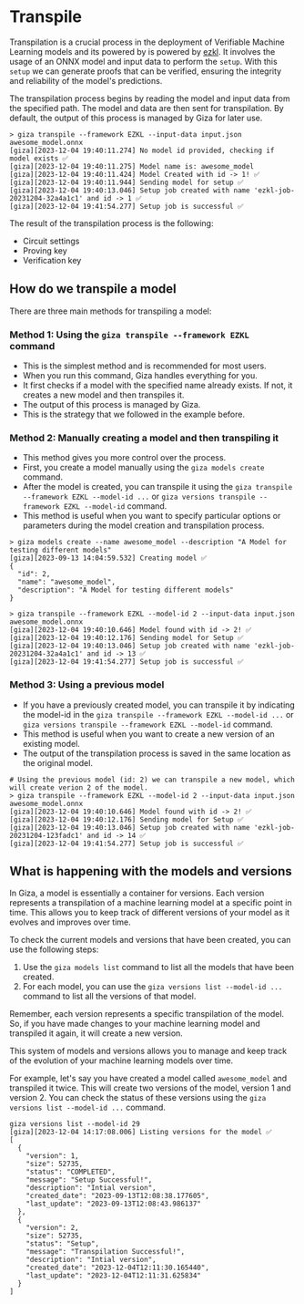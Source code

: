 # Transpile

Transpilation is a crucial process in the deployment of Verifiable Machine Learning models and its powered by is powered by [ezkl](https://github.com/zkonduit/ezkl). It involves the usage of an ONNX model and input data to perform the `setup`. With this `setup` we can generate proofs that can be verified, ensuring the integrity and reliability of the model's predictions.

The transpilation process begins by reading the model and input data from the specified path. The model and data are then sent for transpilation. By default, the output of this process is managed by Giza for later use.

```console
> giza transpile --framework EZKL --input-data input.json awesome_model.onnx
[giza][2023-12-04 19:40:11.274] No model id provided, checking if model exists ✅ 
[giza][2023-12-04 19:40:11.275] Model name is: awesome_model
[giza][2023-12-04 19:40:11.424] Model Created with id -> 1! ✅ 
[giza][2023-12-04 19:40:11.944] Sending model for setup ✅ 
[giza][2023-12-04 19:40:13.046] Setup job created with name 'ezkl-job-20231204-32a4a1c1' and id -> 1 ✅
[giza][2023-12-04 19:41:54.277] Setup job is successful ✅
```

The result of the transpilation process is the following:

* Circuit settings
* Proving key
* Verification key

## How do we transpile a model

There are three main methods for transpiling a model:

### **Method 1: Using the `giza transpile --framework EZKL` command**

- This is the simplest method and is recommended for most users. 
- When you run this command, Giza handles everything for you. 
- It first checks if a model with the specified name already exists. If not, it creates a new model and then transpiles it. 
- The output of this process is managed by Giza.
- This is the strategy that we followed in the example before.

### **Method 2: Manually creating a model and then transpiling it**

- This method gives you more control over the process. 
- First, you create a model manually using the `giza models create` command. 
- After the model is created, you can transpile it using the `giza transpile --framework EZKL --model-id ...` or `giza versions transpile --framework EZKL --model-id` command.
- This method is useful when you want to specify particular options or parameters during the model creation and transpilation process.

```console
> giza models create --name awesome_model --description "A Model for testing different models"
[giza][2023-09-13 14:04:59.532] Creating model ✅ 
{
  "id": 2,
  "name": "awesome_model",
  "description": "A Model for testing different models"
}
```

```console
> giza transpile --framework EZKL --model-id 2 --input-data input.json awesome_model.onnx
[giza][2023-12-04 19:40:10.646] Model found with id -> 2! ✅
[giza][2023-12-04 19:40:12.176] Sending model for Setup ✅ 
[giza][2023-12-04 19:40:13.046] Setup job created with name 'ezkl-job-20231204-32a4a1c1' and id -> 13 ✅
[giza][2023-12-04 19:41:54.277] Setup job is successful ✅
```

### **Method 3: Using a previous model**

- If you have a previously created model, you can transpile it by indicating the model-id in the `giza transpile --framework EZKL --model-id ...` or `giza versions transpile --framework EZKL --model-id` command.
- This method is useful when you want to create a new version of an existing model.
- The output of the transpilation process is saved in the same location as the original model.

```console
# Using the previous model (id: 2) we can transpile a new model, which will create verion 2 of the model.
> giza transpile --framework EZKL --model-id 2 --input-data input.json awesome_model.onnx
[giza][2023-12-04 19:40:10.646] Model found with id -> 2! ✅
[giza][2023-12-04 19:40:12.176] Sending model for Setup ✅ 
[giza][2023-12-04 19:40:13.046] Setup job created with name 'ezkl-job-20231204-123fadc1' and id -> 14 ✅
[giza][2023-12-04 19:41:54.277] Setup job is successful ✅
```

## What is happening with the models and versions

In Giza, a model is essentially a container for versions. Each version represents a transpilation of a machine learning model at a specific point in time. This allows you to keep track of different versions of your model as it evolves and improves over time.

To check the current models and versions that have been created, you can use the following steps:

1. Use the `giza models list` command to list all the models that have been created.
2. For each model, you can use the `giza versions list --model-id ...` command to list all the versions of that model.

Remember, each version represents a specific transpilation of the model. So, if you have made changes to your machine learning model and transpiled it again, it will create a new version.

This system of models and versions allows you to manage and keep track of the evolution of your machine learning models over time.

For example, let's say you have created a model called `awesome_model` and transpiled it twice. This will create two versions of the model, version 1 and version 2. You can check the status of these versions using the `giza versions list --model-id ...` command.

```console
giza versions list --model-id 29
[giza][2023-12-04 14:17:08.006] Listing versions for the model ✅ 
[
  {
    "version": 1,
    "size": 52735,
    "status": "COMPLETED",
    "message": "Setup Successful!",
    "description": "Intial version",
    "created_date": "2023-09-13T12:08:38.177605",
    "last_update": "2023-09-13T12:08:43.986137"
  },
  {
    "version": 2,
    "size": 52735,
    "status": "Setup",
    "message": "Transpilation Successful!",
    "description": "Intial version",
    "created_date": "2023-12-04T12:11:30.165440",
    "last_update": "2023-12-04T12:11:31.625834"
  }
]
```
